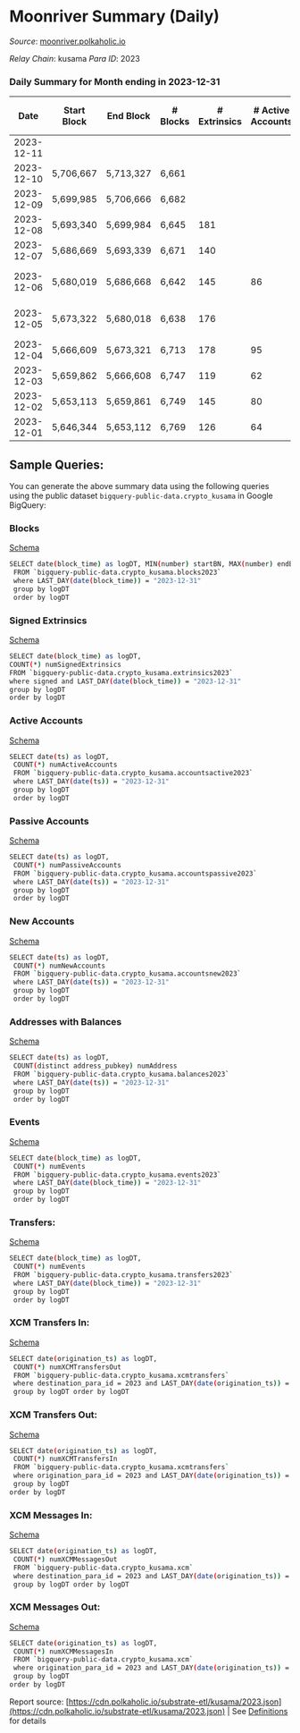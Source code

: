 # Moonriver Summary (Daily)

_Source_: [moonriver.polkaholic.io](https://moonriver.polkaholic.io)

*Relay Chain*: kusama
*Para ID*: 2023



### Daily Summary for Month ending in 2023-12-31


| Date    | Start Block | End Block | # Blocks | # Extrinsics | # Active Accounts | # Passive Accounts | # New Accounts | # Addresses | # Events  | # Transfers ($USD) | # XCM Transfers In ($USD) | # XCM Transfers Out ($USD) | # XCM In | # XCM Out | Issues |
|---------|-------------|-----------|----------|--------------|-------------------|--------------------|----------------|-------------|-----------|--------------------|---------------------------|----------------------------|----------|-----------|--------|
| 2023-12-11 |  |  |  |  |  |  |  |  |  |   |   |   |  |  |  |
| 2023-12-10 | 5,706,667 | 5,713,327 | 6,661 |  |  |  |  |  |  |   | 16 ($1,279.45) | 71 ($9,281.22) | 73 | 84 |  |
| 2023-12-09 | 5,699,985 | 5,706,666 | 6,682 |  |  |  |  | 543,230 |  |   | 15 ($2,336.91) | 67 ($3,133.15) | 75 | 87 |  |
| 2023-12-08 | 5,693,340 | 5,699,984 | 6,645 | 181 |  |  |  | 542,175 | 475,531 | 6,488 ($3,284,823.38) | 20 ($22,086.87) | 83 ($10,777.97) | 78 | 99 |  |
| 2023-12-07 | 5,686,669 | 5,693,339 | 6,671 | 140 |  |  |  | 541,484 | 521,155 | 9,542 ($2,721,657.07) | 8 ($548.12) | 51 ($18,899.15) | 64 | 64 |  |
| 2023-12-06 | 5,680,019 | 5,686,668 | 6,642 | 145 | 86 |  |  | 539,279 | 487,266 | 9,415 ($3,493,285.19) | 10 ($503.92) | 61 ($65,017.04) | 54 | 72 | 8 missing (0.12%) |
| 2023-12-05 | 5,673,322 | 5,680,018 | 6,638 | 176 |  |  |  | 536,822 | 508,710 | 7,521 ($2,849,492.89) | 20 ($6,439.19) | 86 ($40,104.21) | 85 | 93 | 59 missing (0.88%) |
| 2023-12-04 | 5,666,609 | 5,673,321 | 6,713 | 178 | 95 |  |  | 535,799 | 490,300 | 6,637 ($2,219,371.10) | 20 ($7,605.62) | 57 ($2,668.03) | 69 | 64 |  |
| 2023-12-03 | 5,659,862 | 5,666,608 | 6,747 | 119 | 62 |  | 750 | 534,832 | 429,300 | 4,847 ($958,318.49) | 13 ($435.55) | 36 ($350.82) | 58 | 50 |  |
| 2023-12-02 | 5,653,113 | 5,659,861 | 6,749 | 145 | 80 |  | 661 | 534,095 | 439,336 | 5,576 ($1,761,083.71) | 30 ($1,440.50) | 52 ($1,179.75) | 65 | 73 |  |
| 2023-12-01 | 5,646,344 | 5,653,112 | 6,769 | 126 | 64 |  | 636 | 533,546 | 425,147 | 5,108 ($2,040,145.36) | 14 ($379.56) | 50 ($691.96) | 224 | 227 |  |

## Sample Queries:
You can generate the above summary data using the following queries using the public dataset `bigquery-public-data.crypto_kusama` in Google BigQuery:


### Blocks 

[Schema](https://github.com/colorfulnotion/substrate-etl/blob/main/schema/blocks.json)

```bash
SELECT date(block_time) as logDT, MIN(number) startBN, MAX(number) endBN, COUNT(*) numBlocks 
 FROM `bigquery-public-data.crypto_kusama.blocks2023`  
 where LAST_DAY(date(block_time)) = "2023-12-31" 
 group by logDT 
 order by logDT
```

### Signed Extrinsics 

[Schema](https://github.com/colorfulnotion/substrate-etl/blob/main/schema/extrinsics.json)

```bash
SELECT date(block_time) as logDT, 
COUNT(*) numSignedExtrinsics 
FROM `bigquery-public-data.crypto_kusama.extrinsics2023`  
where signed and LAST_DAY(date(block_time)) = "2023-12-31" 
group by logDT 
order by logDT
```

### Active Accounts 

[Schema](https://github.com/colorfulnotion/substrate-etl/blob/main/schema/accountsactive.json)

```bash
SELECT date(ts) as logDT, 
 COUNT(*) numActiveAccounts 
 FROM `bigquery-public-data.crypto_kusama.accountsactive2023` 
 where LAST_DAY(date(ts)) = "2023-12-31" 
 group by logDT 
 order by logDT
```

### Passive Accounts 

[Schema](https://github.com/colorfulnotion/substrate-etl/blob/main/schema/accountspassive.json)

```bash
SELECT date(ts) as logDT, 
 COUNT(*) numPassiveAccounts 
 FROM `bigquery-public-data.crypto_kusama.accountspassive2023` 
 where LAST_DAY(date(ts)) = "2023-12-31" 
 group by logDT 
 order by logDT
```

### New Accounts 

[Schema](https://github.com/colorfulnotion/substrate-etl/blob/main/schema/accountsnew.json)

```bash
SELECT date(ts) as logDT, 
 COUNT(*) numNewAccounts 
 FROM `bigquery-public-data.crypto_kusama.accountsnew2023` 
 where LAST_DAY(date(ts)) = "2023-12-31" 
 group by logDT
 order by logDT
```

### Addresses with Balances 

[Schema](https://github.com/colorfulnotion/substrate-etl/blob/main/schema/balances.json)

```bash
SELECT date(ts) as logDT,
 COUNT(distinct address_pubkey) numAddress 
 FROM `bigquery-public-data.crypto_kusama.balances2023` 
 where LAST_DAY(date(ts)) = "2023-12-31" 
 group by logDT 
 order by logDT
```

### Events 

[Schema](https://github.com/colorfulnotion/substrate-etl/blob/main/schema/events.json)

```bash
SELECT date(block_time) as logDT, 
 COUNT(*) numEvents 
 FROM `bigquery-public-data.crypto_kusama.events2023` 
 where LAST_DAY(date(block_time)) = "2023-12-31" 
 group by logDT 
 order by logDT
```

### Transfers:

[Schema](https://github.com/colorfulnotion/substrate-etl/blob/main/schema/transfers.json)

```bash
SELECT date(block_time) as logDT, 
 COUNT(*) numEvents 
 FROM `bigquery-public-data.crypto_kusama.transfers2023` 
 where LAST_DAY(date(block_time)) = "2023-12-31" 
 group by logDT 
 order by logDT
```

### XCM Transfers In: 

[Schema](https://github.com/colorfulnotion/substrate-etl/blob/main/schema/xcmtransfers.json)

```bash
SELECT date(origination_ts) as logDT, 
 COUNT(*) numXCMTransfersOut 
 FROM `bigquery-public-data.crypto_kusama.xcmtransfers` 
 where destination_para_id = 2023 and LAST_DAY(date(origination_ts)) = "2023-12-31" 
 group by logDT order by logDT
```

### XCM Transfers Out: 

[Schema](https://github.com/colorfulnotion/substrate-etl/blob/main/schema/xcmtransfers.json)

```bash
SELECT date(origination_ts) as logDT, 
 COUNT(*) numXCMTransfersIn 
 FROM `bigquery-public-data.crypto_kusama.xcmtransfers` 
 where origination_para_id = 2023 and LAST_DAY(date(origination_ts)) = "2023-12-31" 
 group by logDT 
order by logDT
```

### XCM Messages In: 

[Schema](https://github.com/colorfulnotion/substrate-etl/blob/main/schema/xcm.json)

```bash
SELECT date(origination_ts) as logDT, 
 COUNT(*) numXCMMessagesOut 
 FROM `bigquery-public-data.crypto_kusama.xcm` 
 where destination_para_id = 2023 and LAST_DAY(date(origination_ts)) = "2023-12-31" 
 group by logDT order by logDT
```

### XCM Messages Out: 

[Schema](https://github.com/colorfulnotion/substrate-etl/blob/main/schema/xcm.json)

```bash
SELECT date(origination_ts) as logDT, 
 COUNT(*) numXCMMessagesIn 
 FROM `bigquery-public-data.crypto_kusama.xcm` 
 where origination_para_id = 2023 and LAST_DAY(date(origination_ts)) = "2023-12-31" 
 group by logDT 
order by logDT
```


Report source: [https://cdn.polkaholic.io/substrate-etl/kusama/2023.json](https://cdn.polkaholic.io/substrate-etl/kusama/2023.json) | See [Definitions](/DEFINITIONS.md) for details
